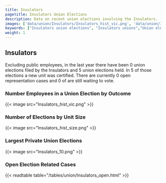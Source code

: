 ```yaml
---
title: Insulators
pagetitle: Insulators Union Elections
description: Data on recent union elections involving the Insulators.
images: ['data/union/Insulators/Insulators_hist_vic.png', 'data/union/Insulators/Insulators_hist_size.png', 'data/union/Insulators/Insulators_10.png']
keywords: ["Insulators union elections", "Insulators unions","Union elections"]
weight: 1
---
```

##  Insulators

Excluding public employees, in the last year there have been 0 union elections filed by the Insulators and 5 union elections held. In 5 of those elections a new unit was certified. There are currently 0 open representation cases and 0 of are still waiting to vote.

### Number Employees in a Union Election by Outcome
{{< image src="Insulators_hist_vic.png" >}}

### Number of Elections by Unit Size
{{< image src="Insulators_hist_size.png" >}}

### Largest Private Union Elections
{{< image src="Insulators_10.png" >}}

### Open Election Related Cases
{{< readtable table="/tables/union/Insulators_open.html" >}}

